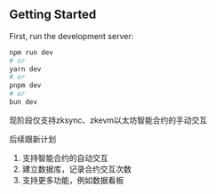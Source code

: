 ## Getting Started

First, run the development server:

```bash
npm run dev
# or
yarn dev
# or
pnpm dev
# or
bun dev
```

现阶段仅支持zksync、zkevm以太坊智能合约的手动交互

后续跟新计划
1. 支持智能合约的自动交互
2. 建立数据库，记录合约交互次数
3. 支持更多功能，例如数据看板
